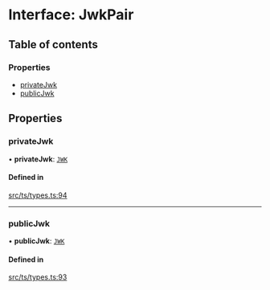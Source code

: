 # Interface: JwkPair

## Table of contents

### Properties

- [privateJwk](JwkPair.md#privatejwk)
- [publicJwk](JwkPair.md#publicjwk)

## Properties

### privateJwk

• **privateJwk**: [`JWK`](JWK.md)

#### Defined in

[src/ts/types.ts:94](https://gitlab.com/i3-market/code/wp3/t3.2/conflict-resolution/non-repudiation-library/-/blob/6ca578f/src/ts/types.ts#L94)

___

### publicJwk

• **publicJwk**: [`JWK`](JWK.md)

#### Defined in

[src/ts/types.ts:93](https://gitlab.com/i3-market/code/wp3/t3.2/conflict-resolution/non-repudiation-library/-/blob/6ca578f/src/ts/types.ts#L93)
